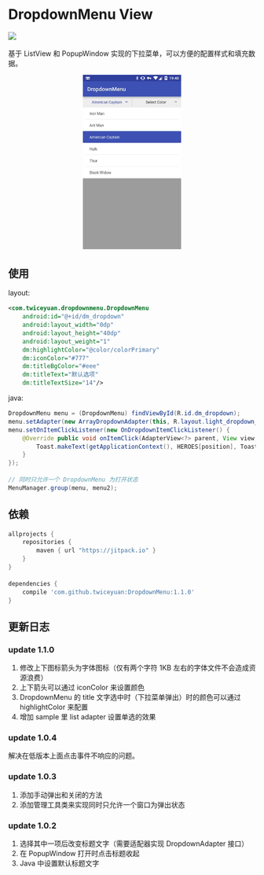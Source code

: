 # DropdownMenu View 
[![](https://jitpack.io/v/twiceyuan/DropdownMenu.svg)](https://jitpack.io/#twiceyuan/DropdownMenu)

基于 ListView 和 PopupWindow 实现的下拉菜单，可以方便的配置样式和填充数据。

<center><img src="art/screenshot.jpg" alt="screenshot" style="width: 200px;"/></center>

## 使用

layout:

```xml
<com.twiceyuan.dropdownmenu.DropdownMenu
    android:id="@+id/dm_dropdown"
    android:layout_width="0dp"
    android:layout_height="40dp"
    android:layout_weight="1"
    dm:highlightColor="@color/colorPrimary"
    dm:iconColor="#777"
    dm:titleBgColor="#eee"
    dm:titleText="默认选项"
    dm:titleTextSize="14"/>
```

java:

```java
DropdownMenu menu = (DropdownMenu) findViewById(R.id.dm_dropdown);
menu.setAdapter(new ArrayDropdownAdapter(this, R.layout.light_dropdown_item_1line, HEROES)); 
menu.setOnItemClickListener(new OnDropdownItemClickListener() {
    @Override public void onItemClick(AdapterView<?> parent, View view, int position, long id) {
        Toast.makeText(getApplicationContext(), HEROES[position], Toast.LENGTH_SHORT).show();
    }
});

// 同时只允许一个 DropdownMenu 为打开状态
MenuManager.group(menu, menu2);
```

## 依赖

```groovy
allprojects {
    repositories {
        maven { url "https://jitpack.io" }
    }
}

dependencies {
    compile 'com.github.twiceyuan:DropdownMenu:1.1.0'
}
```

## 更新日志

### update 1.1.0

1. 修改上下图标箭头为字体图标（仅有两个字符 1KB 左右的字体文件不会造成资源浪费）
2. 上下箭头可以通过 iconColor 来设置颜色
3. DropdownMenu 的 title 文字选中时（下拉菜单弹出）时的颜色可以通过 highlightColor 来配置
4. 增加 sample 里 list adapter 设置单选的效果

### update 1.0.4

解决在低版本上面点击事件不响应的问题。

### update 1.0.3

1. 添加手动弹出和关闭的方法
2. 添加管理工具类来实现同时只允许一个窗口为弹出状态

### update 1.0.2

1. 选择其中一项后改变标题文字（需要适配器实现 DropdownAdapter 接口）
2. 在 PopupWindow 打开时点击标题收起
3. Java 中设置默认标题文字